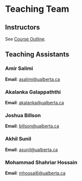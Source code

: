 # Teaching Team

## Instructors

See [Course Outline](../course-outline/).

## Teaching Assistants

### Amir Salimi

**Email**: <asalimi@ualberta.ca>  


### Akalanka Galappaththi

**Email**: <akalanka@ualberta.ca>  


### Joshua Billson

**Email**: <billson@ualberta.ca>  


### Akhil Sunil

**Email**: <asunil@ualberta.ca>  


### Mohammad Shahriar Hossain

**Email**: <mhossai6@ualberta.ca>  




